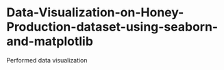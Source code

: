# Data-Visualization-on-Honey-Production-dataset-using-seaborn-and-matplotlib
Performed data visualization 
